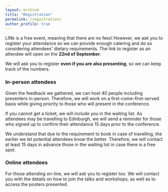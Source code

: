 ```yaml
---
layout: archive
title: "Registration"
permalink: /registration/
author_profile: true
---
```


LINk is a free event, meaning that there are no fees! However, we ask you to register your attendance so we can provide enough catering and do so considering attendees' dietary requirements.
The link to register as an attendee will open on the **22nd of September**.

We will ask you to register **even if you are also presenting**, so we can keep track of the numbers.

### In-person attendees

Given the feedback we gathered, we can host 40 people including presenters in-person. Therefore, we will work on a first-come-first-served basis while giving priority to those who will present in the conference.

If you cannot get a ticket, we will include you in the waiting list. As attendees may be travelling to Edinburgh, we will send a reminder for those who signed up to confirm their attendance 15 days prior to the conference. 

We understand that due to the requirement to book in case of travelling, the earlier we let potential attendees know the better. Therefore, we will contact at least 15 days in advance those in the waiting list in case there is a free spot.  

### Online attendees

For those attending on-line, we will ask you to register too. We will contact you with the details on how to join the talks and workshops, as well as to access the posters presented.
